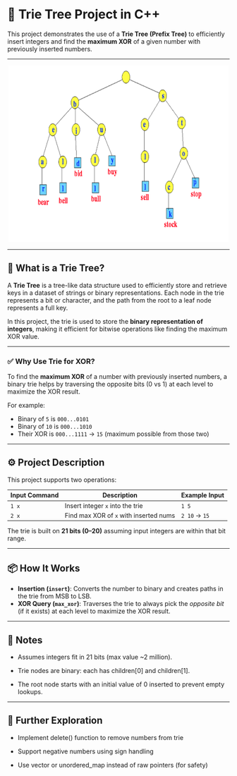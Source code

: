 # 🌲 Trie Tree Project in C++

This project demonstrates the use of a **Trie Tree (Prefix Tree)** to efficiently insert integers and find the **maximum XOR** of a given number with previously inserted numbers.

---

<div align="center">
  <img src="../images/trietree.png" alt="trietree Diagram" width="500" height="400"/>
</div>


---

## 📖 What is a Trie Tree?

A **Trie Tree** is a tree-like data structure used to efficiently store and retrieve keys in a dataset of strings or binary representations. Each node in the trie represents a bit or character, and the path from the root to a leaf node represents a full key.

In this project, the trie is used to store the **binary representation of integers**, making it efficient for bitwise operations like finding the maximum XOR value.

---

### ✅ Why Use Trie for XOR?

To find the **maximum XOR** of a number with previously inserted numbers, a binary trie helps by traversing the opposite bits (0 vs 1) at each level to maximize the XOR result.

For example:
- Binary of `5` is `000...0101`
- Binary of `10` is `000...1010`
- Their XOR is `000...1111` → `15` (maximum possible from those two)

---

## ⚙️ Project Description

This project supports two operations:

| Input Command | Description                             | Example Input   |
|---------------|-----------------------------------------|-----------------|
| `1 x`         | Insert integer `x` into the trie        | `1 5`           |
| `2 x`         | Find max XOR of `x` with inserted nums  | `2 10` → `15`   |

The trie is built on **21 bits (0–20)** assuming input integers are within that bit range.

---

## 📦 How It Works

- **Insertion (`insert`)**: Converts the number to binary and creates paths in the trie from MSB to LSB.
- **XOR Query (`max_xor`)**: Traverses the trie to always pick the *opposite bit* (if it exists) at each level to maximize the XOR result.

---

## 📌 Notes

- Assumes integers fit in 21 bits (max value ~2 million).

- Trie nodes are binary: each has children[0] and children[1].

- The root node starts with an initial value of 0 inserted to prevent empty lookups.

---

## 🧠 Further Exploration

- Implement delete() function to remove numbers from trie

- Support negative numbers using sign handling

- Use vector or unordered_map instead of raw pointers (for safety)


